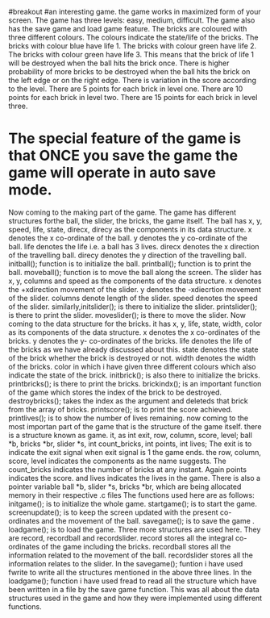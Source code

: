 #breakout
#an interesting game.
the game works in maximized form of your screen.
The game has three levels: easy, medium, difficult.
The game also has the save game and load game feature.
The bricks are coloured with three different colours.
The colours indicate the state/life of the bricks.
The bricks with colour blue have life 1.
The bricks with colour green have life 2.
The bricks with colour green have life 3.
This means that the brick of life 1 will be destroyed when the ball hits the brick once.
There is higher probability of more bricks to be destroyed when the ball hits the brick on the left edge or on the right edge.
There is variation in the score according to the level.
There are 5 points for each brick in level one.
There are 10 points for each brick in level two.
There are 15 points for each brick in level three.
# The special feature of the game is that ONCE you save the game the game will operate in auto save mode.
Now coming to the making part of the game.
The game has different structures forthe ball, the slider, the bricks, the game itself.
The ball has x, y, speed, life, state, direcx, direcy as the components in its data structure.
x denotes the x co-ordinate of the ball.
y denotes the y co-ordinate of the ball.
life denotes the life i.e. a ball has 3 lives.
direcx denotes the x direction of the travelling ball.
direcy denotes the y direction of the travelling ball.
initball(); function is to initialize the ball.
printball(); function is to print the ball.
moveball(); function is to move the ball along the screen.
The slider has x, y, columns and speed as the components of the data structure.
x denotes the +xdirection movement of the slider.
y denotes the -xdiecrtion movement of the slider.
columns denote length of the slider.
speed denotes the speed of the slider.
similarly,initslider(); is there to initialize the slider.
printslider(); is there to print the slider.
moveslider(); is there to move the slider.
Now coming to the data structure for the bricks.
it has x, y, life, state, width, color as its components of the data structure.
x denotes the x co-ordinates of the bricks.
y denotes the y- co-ordinates of the bricks.
life denotes the life of the bricks as we have already discussed about this.
state denotes the state of the brick whether the brick is destroyed or not.
width denotes the width of the bricks.
color in which i have given three different colours which also indicate the state of the brick.
initbrick(); is also there to initialize the bricks.
printbricks(); is there to print the bricks.
brickindx(); is an important function of the game which stores the index of the brick to be destroyed.
destroybricks(); takes the index as the argument and deleteds that brick from the array of bricks.
printscore(); is to print the score achieved.
printlives(); is to show the number of lives remaining.
now coming to the most importan part of the game that is the structure of the game itself.
there is a structure known as game.
it, as int exit, row, column, score, level; ball *b, bricks *br, slider *s, int count_bricks, int points, int lives;
The exit is to indicate the exit signal when exit signal is 1 the game ends.
the row, column, score, level indicates the components as the name suggests.
The count_bricks indicates the number of bricks at any instant.
Again points indicates the score.
and lives indicates the lives in the game.
There is also a pointer variable ball *b, slider *s, bricks *br, which are being allocated memory in their respective .c files
The functions used here are as follows:
initgame(); is to initialize the whole game.
startgame(); is to start the game.
screenupdate(); is to keep the screen updated with the present co-ordinates and the movement of the ball.
savegame(); is to save the game .
loadgame(); is to load the game.
Three more structures are used here.
They are record, recordball and recordslider.
record stores all the integral co-ordinates of the game including the bricks.
recordball stores all the information related to the movement of the ball.
recordslider stores all the information relates to the slider.
In the savegame(); funtion i have used fwrite to write all the structures mentioned in the above three lines.
In the loadgame(); function i have used fread to  read all the structure which have been written in a file by the save game function.
This was all about the data structures used in the game and how they were implemented using different functions.
